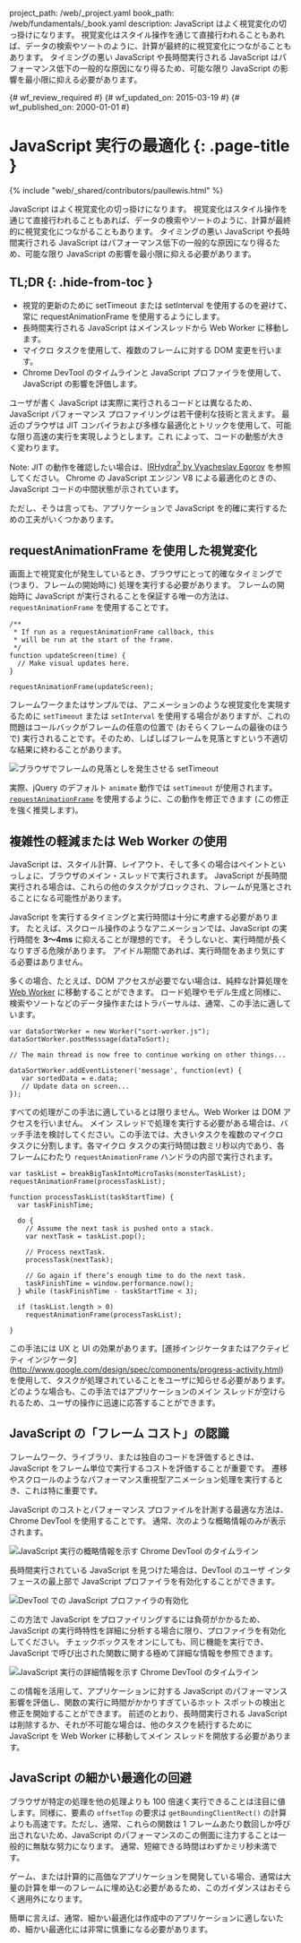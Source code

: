 project_path: /web/_project.yaml
book_path: /web/fundamentals/_book.yaml
description: JavaScript はよく視覚変化の切っ掛けになります。 視覚変化はスタイル操作を通じて直接行われることもあれば、データの検索やソートのように、計算が最終的に視覚変化につながることもあります。 タイミングの悪い JavaScript や長時間実行される JavaScript はパフォーマンス低下の一般的な原因になり得るため、可能な限り JavaScript の影響を最小限に抑える必要があります。

{# wf_review_required #}
{# wf_updated_on: 2015-03-19 #}
{# wf_published_on: 2000-01-01 #}

# JavaScript 実行の最適化 {: .page-title }

{% include "web/_shared/contributors/paullewis.html" %}


JavaScript はよく視覚変化の切っ掛けになります。 視覚変化はスタイル操作を通じて直接行われることもあれば、データの検索やソートのように、計算が最終的に視覚変化につながることもあります。 タイミングの悪い JavaScript や長時間実行される JavaScript はパフォーマンス低下の一般的な原因になり得るため、可能な限り JavaScript の影響を最小限に抑える必要があります。

## TL;DR {: .hide-from-toc }
- 視覚的更新のために setTimeout または setInterval を使用するのを避けて、常に requestAnimationFrame を使用するようにします。
- 長時間実行される JavaScript はメインスレッドから Web Worker に移動します。
- マイクロ タスクを使用して、複数のフレームに対する DOM 変更を行います。
- Chrome DevTool のタイムラインと JavaScript プロファイラを使用して、JavaScript の影響を評価します。


ユーザが書く JavaScript は実際に実行されるコードとは異なるため、JavaScript パフォーマンス プロファイリングは若干便利な技術と言えます。 最近のブラウザは JIT コンパイラおよび多様な最適化とトリックを使用して、可能な限り高速の実行を実現しようとします。これ によって、コードの動態が大きく変わります。

Note: JIT の動作を確認したい場合は、<a href="http://mrale.ph/irhydra/2/">IRHydra<sup>2</sup> by Vyacheslav Egorov</a> を参照してください。 Chrome の JavaScript エンジン V8 による最適化のときの、JavaScript コードの中間状態が示されています。

ただし、そうは言っても、アプリケーションで JavaScript を的確に実行するための工夫がいくつかあります。

## requestAnimationFrame を使用した視覚変化

画面上で視覚変化が発生しているとき、ブラウザにとって的確なタイミングで (つまり、フレームの開始時に) 処理を実行する必要があります。 フレームの開始時に JavaScript が実行されることを保証する唯一の方法は、`requestAnimationFrame` を使用することです。


    /**
     * If run as a requestAnimationFrame callback, this
     * will be run at the start of the frame.
     */
    function updateScreen(time) {
      // Make visual updates here.
    }
    
    requestAnimationFrame(updateScreen);
    

フレームワークまたはサンプルでは、アニメーションのような視覚変化を実現するために `setTimeout` または `setInterval` を使用する場合がありますが、これの問題はコールバックがフレームの任意の位置で (おそらくフレームの最後のほうで) 実行されることです。そのため、しばしばフレームを見落とすという不適切な結果に終わることがあります。

<img src="images/optimize-javascript-execution/settimeout.jpg" class="g--centered" alt="ブラウザでフレームの見落としを発生させる setTimeout">

実際、jQuery のデフォルト `animate` 動作では `setTimeout` が使用されます。[`requestAnimationFrame`](https://github.com/gnarf/jquery-requestAnimationFrame) を使用するように、この動作を修正できます (この修正を強く推奨します)。

## 複雑性の軽減または Web Worker の使用

JavaScript は、スタイル計算、レイアウト、そして多くの場合はペイントといっしょに、ブラウザのメイン・スレッドで実行されます。 JavaScript が長時間実行される場合は、これらの他のタスクがブロックされ、フレームが見落とされることになる可能性があります。

JavaScript を実行するタイミングと実行時間は十分に考慮する必要があります。 たとえば、スクロール操作のようなアニメーションでは、JavaScript の実行時間を **3～4ms** に抑えることが理想的です。 そうしないと、実行時間が長くなりすぎる危険があります。 アイドル期間であれば、実行時間をあまり気にする必要はありません。

多くの場合、たとえば、DOM アクセスが必要でない場合は、純粋な計算処理を [Web Worker](https://developer.mozilla.org/en-US/docs/Web/API/Web_Workers_API/basic_usage) に移動することができます。 ロード処理やモデル生成と同様に、検索やソートなどのデータ操作またはトラバーサルは、通常、この手法に適しています。


    var dataSortWorker = new Worker("sort-worker.js");
    dataSortWorker.postMesssage(dataToSort);
    
    // The main thread is now free to continue working on other things...
    
    dataSortWorker.addEventListener('message', function(evt) {
       var sortedData = e.data;
       // Update data on screen...
    });
    
    

すべての処理がこの手法に適しているとは限りません。Web Worker は DOM アクセスを行いません。 メイン スレッドで処理を実行する必要がある場合は、バッチ手法を検討してください。この手法では、大きいタスクを複数のマイクロ タスクに分割します。各マイクロ タスクの実行時間は数ミリ秒以内であり、各フレームにわたり `requestAnimationFrame` ハンドラの内部で実行されます。


    var taskList = breakBigTaskIntoMicroTasks(monsterTaskList);
    requestAnimationFrame(processTaskList);
    
    function processTaskList(taskStartTime) {
      var taskFinishTime;
    
      do {
        // Assume the next task is pushed onto a stack.
        var nextTask = taskList.pop();
    
        // Process nextTask.
        processTask(nextTask);
    
        // Go again if there’s enough time to do the next task.
        taskFinishTime = window.performance.now();
      } while (taskFinishTime - taskStartTime < 3);
    
      if (taskList.length > 0)
        requestAnimationFrame(processTaskList);
    
    }
    

この手法には UX と UI の効果があります。[進捗インジケータまたはアクティビティ インジケータ] (http://www.google.com/design/spec/components/progress-activity.html) を使用して、タスクが処理されていることをユーザに知らせる必要があります。 どのような場合も、この手法ではアプリケーションのメイン スレッドが空けられるため、ユーザの操作に迅速に応答することができます。

## JavaScript の「フレーム コスト」の認識

フレームワーク、ライブラリ、または独自のコードを評価するときは、JavaScript をフレーム単位で実行するコストを評価することが重要です。 遷移やスクロールのようなパフォーマンス重視型アニメーション処理を実行するとき、これは特に重要です。

JavaScript のコストとパフォーマンス プロファイルを計測する最適な方法は、Chrome DevTool を使用することです。 通常、次のような概略情報のみが表示されます。

<img src="images/optimize-javascript-execution/low-js-detail.jpg" class="g--centered" alt="JavaScript 実行の概略情報を示す Chrome DevTool のタイムライン">

長時間実行されている JavaScript を見つけた場合は、DevTool のユーザ インタフェースの最上部で JavaScript プロファイラを有効化することができます。

<img src="images/optimize-javascript-execution/js-profiler-toggle.jpg" class="g--centered" alt="DevTool での JavaScript プロファイラの有効化">

この方法で JavaScript をプロファイリングするには負荷がかかるため、JavaScript の実行時特性を詳細に分析する場合に限り、プロファイラを有効化してください。 チェックボックスをオンにしても、同じ機能を実行でき、JavaScript で呼び出された関数に関する極めて詳細な情報を参照できます。

<img src="images/optimize-javascript-execution/high-js-detail.jpg" class="g--centered" alt="JavaScript 実行の詳細情報を示す Chrome DevTool のタイムライン">

この情報を活用して、アプリケーションに対する JavaScript のパフォーマンス影響を評価し、関数の実行に時間がかかりすぎているホット スポットの検出と修正を開始することができます。 前述のとおり、長時間実行される JavaScript は削除するか、それが不可能な場合は、他のタスクを続行するために JavaScript を Web Worker に移動してメイン スレッドを開放する必要があります。

## JavaScript の細かい最適化の回避

ブラウザが特定の処理を他の処理よりも 100 倍速く実行できることは注目に値します。同様に、要素の `offsetTop` の要求は `getBoundingClientRect()` の計算よりも高速です。ただし、通常、これらの関数は 1 フレームあたり数回しか呼び出されないため、JavaScript のパフォーマンスのこの側面に注力することは一般的に無駄な努力になります。 通常、短縮できる時間はわずかミリ秒未満です。

ゲーム、または計算的に高価なアプリケーションを開発している場合、通常は大量の計算を単一のフレームに埋め込む必要があるため、このガイダンスはおそらく適用外になります。

簡単に言えば、通常、細かい最適化は作成中のアプリケーションに適しないため、細かい最適化には非常に慎重になる必要があります。


